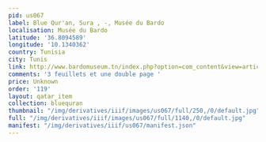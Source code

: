 ```yaml
---
pid: us067
label: Blue Qur'an, Sura , -, Musée du Bardo
localisation: Musée du Bardo
latitude: '36.8094589'
longitude: '10.1340362'
country: Tunisia
city: Tunis
link: http://www.bardomuseum.tn/index.php?option=com_content&view=article&id=101%3Aenfant-docteur-et-saisons&catid=47%3Akariaoun-et-mahdia&Itemid=74&lang=en
comments: '3 feuillets et une double page '
price: Unknown
order: '119'
layout: qatar_item
collection: bluequran
thumbnail: "/img/derivatives/iiif/images/us067/full/250,/0/default.jpg"
full: "/img/derivatives/iiif/images/us067/full/1140,/0/default.jpg"
manifest: "/img/derivatives/iiif/us067/manifest.json"
---
```

